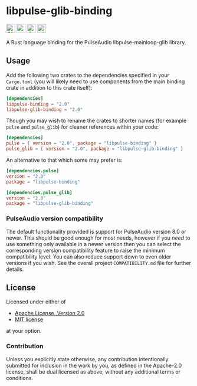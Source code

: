 libpulse-glib-binding
=====================

[<img alt="GitHub Workflow Status" src="https://img.shields.io/github/workflow/status/jnqnfe/pulse-binding-rust/Build%20&%20Test/master?style=for-the-badge" height="24">](https://github.com/jnqnfe/pulse-binding-rust/actions)
[<img alt="crates.io" src="https://img.shields.io/crates/v/libpulse-glib-binding?style=for-the-badge" height="24">](https://crates.io/crates/libpulse-glib-binding)
[<img alt="docs.rs" src="https://img.shields.io/crates/v/libpulse-glib-binding?color=5479ab&label=docs.rs&style=for-the-badge" height="24">](https://docs.rs/libpulse-glib-binding)
[<img alt="min-rust-version" src="https://img.shields.io/static/v1?label=RUST&message=1.56%2B&color=informational&style=for-the-badge" height="24">](https://rust-lang.github.io/rfcs/2495-min-rust-version.html)

A Rust language binding for the PulseAudio libpulse-mainloop-glib library.

## Usage

Add the following two crates to the dependencies specified in your `Cargo.toml` (you will likely
need to use components from the main binding crate in addition to this crate itself):

```toml
[dependencies]
libpulse-binding = "2.0"
libpulse-glib-binding = "2.0"
```

Though you may wish to rename the crates to shorter names (for example `pulse` and `pulse_glib`) for
cleaner references within your code:

```toml
[dependencies]
pulse = { version = "2.0", package = "libpulse-binding" }
pulse_glib = { version = "2.0", package = "libpulse-glib-binding" }
```

An alternative to that which some may prefer is:

```toml
[dependencies.pulse]
version = "2.0"
package = "libpulse-binding"

[dependencies.pulse_glib]
version = "2.0"
package = "libpulse-glib-binding"
```

### PulseAudio version compatibility

The default functionality provided is support for PulseAudio version 8.0 or newer. This should be
good enough for most needs, however if you _need_ to use something only available in a newer
version then you can select the corresponding version compatibility feature to raise the minimum
compatibility level. You can also reduce support down to even older versions if you wish. See the
overall project `COMPATIBILITY.md` file for further details.

## License

Licensed under either of

 * [Apache License, Version 2.0](http://www.apache.org/licenses/LICENSE-2.0)
 * [MIT license](http://opensource.org/licenses/MIT)

at your option.

### Contribution

Unless you explicitly state otherwise, any contribution intentionally submitted for inclusion in the
work by you, as defined in the Apache-2.0 license, shall be dual licensed as above, without any
additional terms or conditions.
